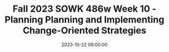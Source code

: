 ---
layout: single_presentation
name: fall-2023-sowk-486w-week-10-planning-planning-and-implementing-change-oriented-strategies.md
title: "Fall 2023 SOWK 486w Week 10 - Planning Planning and Implementing Change-Oriented Strategies"
date:  2023-10-22 08:00:00
presentation_id: qaw9At
permalink: /qaw9At/
redirect_from:
  - /presentations/qaw9At/fall-2023-sowk-486w-week-10-planning-planning-and-implementing-change-oriented-strategies
slides: 
  - slide_name: deck-11544-large-0.jpeg
    slide_text: >
      <p>􀆅􀆅􀋊
      PLANNING AND IMPLEMENTING CHANGE-ORIENTED STRATEGIES FALL 2023 SOWK 486W WEEK 10 JACOB CAMPBELL, PH.D. LICSW AT HERITAGE UNIVERSITY</p>
      
  - slide_name: deck-11544-large-1.jpeg
    slide_text: >
      <p>THE OFFICE: BIRTHDAY PARTY PLANNING</p>
      
  - slide_name: deck-11544-large-2.jpeg
    slide_text: >
      <p>􀆅􀆅􀋊
      FAILING TO PLAN… IS PLANNING TO FAIL FALL 2023 FOR SOWK 486W WITH JACOB CAMPBELL, PH.D. LICSW AT HERITAGE UNIVERSITY</p>
      
  - slide_name: deck-11544-large-3.jpeg
    slide_text: >
      <p>􀆅􀆅􀋊
      AGENDA PLAN FOR WEEK 10
      Information about goals The 6 steps to planning Practice doing the planning process
      FALL 2023 FOR SOWK 486W WITH JACOB CAMPBELL, PH.D. LICSW AT HERITAGE UNIVERSITY</p>
      
  - slide_name: deck-11544-large-4.jpeg
    slide_text: >
      <p>􀆅􀆅􀋊
      LINKAGES IN THE PLANNED CHANGED PROCESS
      Assessment
      Targeted Concerns
      Goals (Hepworth et al., 2017)
      FALL 2023 FOR SOWK 486W WITH JACOB CAMPBELL, PH.D. LICSW AT HERITAGE UNIVERSITY</p>
      
  - slide_name: deck-11544-large-5.jpeg
    slide_text: >
      <p>􀆅􀆅􀋊
      GOALS
      Emphasizing client values in the goal-formation process maximizes the motivating force of goals and ensures that you and your clients are working in harmony toward the same outcome
      PURPOSE AND FUNCTION
      (Hepworth et al., 2022, p. 240)
      Attainment
      Priority Concern starting point
      Task or Objective incremental action steps
      FALL 2023 FOR SOWK 486W WITH JACOB CAMPBELL, PH.D. LICSW AT HERITAGE UNIVERSITY</p>
      
  - slide_name: deck-11544-large-6.jpeg
    slide_text: >
      <p>􀆅􀆅􀋊
      FACTORS INFLUENCING GOAL DEVELOPMENT
      Client Participation Values and Beliefs Involuntary Status
      Resources and Supports Environmental Conditions
      (Hepworth et al., 2017) FALL 2023 FOR SOWK 486W WITH JACOB CAMPBELL, PH.D. LICSW AT HERITAGE UNIVERSITY</p>
      
  - slide_name: deck-11544-large-7.jpeg
    slide_text: >
      <p>􀆅􀆅􀋊
      TYPES OF GOALS
      Cognitive Functioning Emotional Functioning
      Behavioral Change
      (Hepworth et al., 2017) FALL 2023 FOR SOWK 486W WITH JACOB CAMPBELL, PH.D. LICSW AT HERITAGE UNIVERSITY</p>
      
  - slide_name: deck-11544-large-8.jpeg
    slide_text: >
      <p>UNDERSTANDING GOAL DESCRIPTORS Small Group Discussion
      POTENTIAL PERSONAL EXAMPLES Approach Goals: identify a positive end state, usually emphasizing growth and change Avoidance Goals: identify a future state to be avoided or minimized Performance Goal: goals de ine a inal outcome Learning Goal: emphasize process and the acquisition of knowledge and skills that people can use to achieve short- and long-term goals
      f
      f
      FALL 2023 FOR SOWK 486W WITH JACOB CAMPBELL, PH.D. LICSW AT HERITAGE UNIVERSITY f
      􀆅􀆅􀋊
      􁒄
      TYPES OF GOALS
      Time Period Descriptors Long-term: frame people’s ambitions within their identities and values Short-term: re lect a partialized version of a long-term goal Empowerment Goals: framed toward selfdetermination and agency. They operate at the sociopolitical level, often emphasizing dimensions of consciousness raising, education, social support, and access to resources Conformity: They are represented in mandates and the prerogatives of program objectives and referring authorities Risk/resilience: identify changes in risk and protective processes that are likely to alleviate presenting problems (Hepworth et al., 2022)</p>
      
  - slide_name: deck-11544-large-9.jpeg
    slide_text: >
      <p>Maximize client choice
      Structure speci ic goals to enhance motivation
      Match
      Values
      Culture Preferences &amp; Long-Term Goals
      E C N A BAL short-term goals with long-term goals performance goals with learning goals avoidance goals with approach goals compliance-conformity goals with empowerment and risk/resilience goals
      SOME GUIDELINES FOR
      SELECTING AND DEFINING GOALS FALL 2023 FOR SOWK 486W WITH JACOB CAMPBELL, PH.D. LICSW AT HERITAGE UNIVERSITY f
      􁅥
      􀆅􀆅􀋊
      Goal statements should be framed positively
      (Hepworth et al., 2022)
      within the constraints of program objectives and referral mandates</p>
      
  - slide_name: deck-11544-large-10.jpeg
    slide_text: >
      <p>S M A R T
      QUALITIES OF EFFECTIVE GOALS FOLLOW THIS POPULAR MNEMONICS
      f
      (Doran. 1981)
      peci ic easurable ttainable elavant ime-bound</p>
      
  - slide_name: deck-11544-large-11.jpeg
    slide_text: >
      <p>􀆅􀆅􀋊
      STRATEGIES FOR DEVELOPING GOALS WITH INVOLUNTARY CLIENTS
      LET’S MAKE A DEAL
      MOTIVATIONAL CONGRUENCE
      AGREEABLE MANDATE
      GETTING RID OF THE MANDATE (Hepworth et al., 2022)
      FALL 2023 FOR SOWK 486W WITH JACOB CAMPBELL, PH.D. LICSW AT HERITAGE UNIVERSITY</p>
      
  - slide_name: deck-11544-large-12.jpeg
    slide_text: >
      <p>SIX STAGES
      Determine clients’ readiness Explain the purpose and function of goals Formulate client-driven goals Increase goal speci icity Determine barriers and bene its Rank goals according to priorities (Hepworth et al., 2022)
      f
      FALL 2023 FOR SOWK 486W WITH JACOB CAMPBELL, PH.D. LICSW AT HERITAGE UNIVERSITY f
      􀆅􀆅􀋊
      PROCESS OF GOAL FORMULATION</p>
      
  - slide_name: deck-11544-large-13.jpeg
    slide_text: >
      <p>􀆅􀆅􀋊
      CREATING A GOAL PLAN
      FALL 2022 FOR SOWK 486W WITH JACOB CAMPBELL, LICSW AT HERITAGE UNIVERSITY</p>
      
  - slide_name: deck-11544-large-14.jpeg
    slide_text: >
      <p>SIX STAGES
      Determine clients’ readiness Explain the purpose and function of goals Formulate client-driven goals Increase goal speci icity Determine barriers and bene its
      • It is important to assess readiness early in the process
      • Consider using summaries or scaling
      • Recognize that their might be reluctance
      Rank goals according to priorities (Hepworth et al., 2022)
      f
      FALL 2023 FOR SOWK 486W WITH JACOB CAMPBELL, PH.D. LICSW AT HERITAGE UNIVERSITY f
      􀆅􀆅􀋊
      􀁣
      PROCESS OF GOAL FORMULATION</p>
      
  - slide_name: deck-11544-large-15.jpeg
    slide_text: >
      <p>SIX STAGES
      Determine clients’ readiness Explain the purpose and function of goals Formulate client-driven goals Increase goal speci icity
      • Spend time educating clients about goals
      • Help recognize the match
      between their goals, program goals, and referral mandates
      Determine barriers and bene its Rank goals according to priorities (Hepworth et al., 2022)
      f
      FALL 2023 FOR SOWK 486W WITH JACOB CAMPBELL, PH.D. LICSW AT HERITAGE UNIVERSITY f
      􀆅􀆅􀋊
      􀁣
      􀁣
      PROCESS OF GOAL FORMULATION</p>
      
  - slide_name: deck-11544-large-16.jpeg
    slide_text: >
      <p>SIX STAGES
      Determine clients’ readiness Explain the purpose and function of goals Formulate client-driven goals Increase goal speci icity Determine barriers and bene its
      Potential Methods to Obtain
      • Solicit quotes or client description
      •O
      er tentative suggestions
      It becomes our job to help shape and give focus to their goals
      Rank goals according to priorities (Hepworth et al., 2022)
      f
      f
      FALL 2023 FOR SOWK 486W WITH JACOB CAMPBELL, PH.D. LICSW AT HERITAGE UNIVERSITY ff
      􀆅􀆅􀋊
      􀁣
      􀁣􀁣
      PROCESS OF GOAL FORMULATION</p>
      
  - slide_name: deck-11544-large-17.jpeg
    slide_text: >
      <p>SIX STAGES
      Determine clients’ readiness Explain the purpose and function of goals Formulate client-driven goals Increase goal speci icity
      Help clients to call out all of the parts of a good goal… e.g., make it SMART
      Determine barriers and bene its Rank goals according to priorities (Hepworth et al., 2022)
      f
      FALL 2023 FOR SOWK 486W WITH JACOB CAMPBELL, PH.D. LICSW AT HERITAGE UNIVERSITY f
      􀆅􀆅􀋊
      􀁣
      􀁣􀁣
      􀁣
      PROCESS OF GOAL FORMULATION</p>
      
  - slide_name: deck-11544-large-18.jpeg
    slide_text: >
      <p>􀆅􀆅􀋊
      CREATE A GOAL PLAN
      FALL 2022 FOR SOWK 486W WITH JACOB CAMPBELL, LICSW AT HERITAGE UNIVERSITY</p>
      
  - slide_name: deck-11544-large-19.jpeg
    slide_text: >
      <p>Is it linked to the de ined target concern? Is it de ined in explicit and measurable terms? Is it feasible? Is it stated in positive terms that emphasize growth?
      f
      FALL 2022 FOR SOWK 486W WITH JACOB CAMPBELL, LICSW AT HERITAGE UNIVERSITY f
      􀆅􀆅􀋊
      CREATE A GOAL PLAN</p>
      
  - slide_name: deck-11544-large-20.jpeg
    slide_text: >
      <p>SIX STAGES
      Determine clients’ readiness Explain the purpose and function of goals Formulate client-driven goals Increase goal speci icity Determine barriers and bene its Rank goals according to priorities
      • Use scaling questions about goal commitment
      • Anticipate future barriers • Discuss intrinsic bene its • Provide incentives and rewards when possible
      • Explicitly link short and longterm goals
      (Hepworth et al., 2022)
      f
      f
      FALL 2023 FOR SOWK 486W WITH JACOB CAMPBELL, PH.D. LICSW AT HERITAGE UNIVERSITY f
      􀆅􀆅􀋊
      􀁣􀁣
      􀁣
      􀁣􀁣
      PROCESS OF GOAL FORMULATION</p>
      
  - slide_name: deck-11544-large-21.jpeg
    slide_text: >
      <p>􀆅􀆅􀋊
      CREATE A GOAL PLAN
      FALL 2022 FOR SOWK 486W WITH JACOB CAMPBELL, LICSW AT HERITAGE UNIVERSITY</p>
      
  - slide_name: deck-11544-large-22.jpeg
    slide_text: >
      <p>SIX STAGES
      Determine clients’ readiness Explain the purpose and function of goals Formulate client-driven goals Increase goal speci icity
      Your job is to help the clients sort out their priorities to help keep them from being overwhelmed and frustrated.
      Determine barriers and bene its Rank goals according to priorities (Hepworth et al., 2022)
      f
      FALL 2023 FOR SOWK 486W WITH JACOB CAMPBELL, PH.D. LICSW AT HERITAGE UNIVERSITY f
      􀆅􀆅􀋊
      􀁣􀁣􀁣
      􀁣􀁣
      􀁣
      PROCESS OF GOAL FORMULATION</p>
      
  - slide_name: deck-11544-large-23.jpeg
    slide_text: >
      <p>􀆅􀆅􀋊
      CREATE A GOAL PLAN
      FALL 2022 FOR SOWK 486W WITH JACOB CAMPBELL, LICSW AT HERITAGE UNIVERSITY</p>
      
  - slide_name: deck-11544-large-24.jpeg
    slide_text: >
      <p>Date 11/02/22
      Progress Note (D)
      This writer met with Johnny and discussed his goal progress. Johnny
      reported that he has been attempting to use deep breathing when frustrated. He described a situation last week with client 13452, and the incident where he was getting into other students belongings and handling them without permission. Johnny reported taking deep breaths instead of punching 13452. This writer encouraged this positive behavior and reflected experience back to concept of “If Then Thinking.” (I) Johnny appeared cooperative. He appeared to be encouraged by the positive feedback from staff. (P) Follow up with Johnny about progress next week regarding using deep breathing. ———————— Jacob Campbe FALL 2022 FOR SOWK 486W WITH JACOB CAMPBELL, LICSW AT HERITAGE UNIVERSITY ll
      􀆅􀆅􀋊
      EXAMPLE DOCUMENTATION
      , LICSW</p>
      
presentation_description: >
  <p>Planning is an integral part of the process of working with clients. As the adage goes, “failing to plan is planning to fail.” We can do a lot to help our clients plan, and even the process of teaching them to prepare can have positive long-term impacts. Today, we will look at goals and cognitive distortions and practice going through a six-stage process for planning.</p>
  <p>The schedule is as follows:</p>
  <ul>
  <li>Information about goals</li>
  <li>The six steps in planning</li>
  <li>Practice doing the planning process</li>
  </ul>
  
downloadable_slides: deck-11544.pdf
slides_count: 25
header:
  teaser: deck-11544-thumb-0.jpeg
presentation_video:
location: "Heritage University"
tags:
  - Heritage University
  - BASW Program
  - SOWK 486w
---
